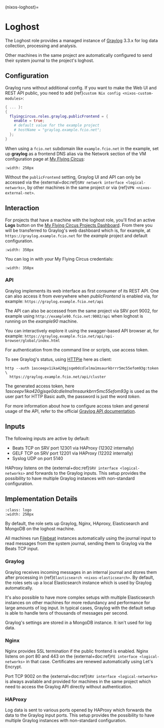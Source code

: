 (nixos-loghost)=

# Loghost

The Loghost role provides a managed instance of [Graylog](http://www.graylog.org) 3.3.x for log data collection, processing and
analysis.

Other machines in the same project are automatically configured to send their
system journal to the project's loghost.

## Configuration

Graylog runs without additional config. If you want to make the Web UI and REST
API public, you need to add {ref}`custom Nix config <nixos-custom-modules>`:

```Nix
{ ... }:
{
  flyingcircus.roles.graylog.publicFrontend = {
    enable = true;
    # default value for the example project
    # hostName = "graylog.example.fcio.net";
  };
}
```

When using a `fcio.net` subdomain like `example.fcio.net` in the example, set
up **graylog** as a frontend DNS alias via the Network section of the VM
configuration page at [My Flying Circus](https://my.flyingcircus.io):

```{image} images/graylog_fe_alias.png
:width: 250px
```

Without the `publicFrontend` setting, Graylog UI and API can only be accessed via the
{external+doc:ref}`SRV network interface <logical-networks>`, by other machines in the same
project or via {ref}`VPN <nixos-external-net>`.

## Interaction

For projects that have a machine with the loghost role, you'll find an active
**Logs** button on the [My Flying Circus Projects Dashboard](https://my.flyingcircus.io). From there you will be transferred to Graylog's
web dashboard which is, for example, at `https://graylog.example.fcio.net` for
the *example* project and default configuration.

```{image} images/graylog.png
:width: 350px
```

You can log in with your My Flying Circus credentials:

```{image} images/graylog_login.png
:width: 350px
```

### API

Graylog implements its web interface as first consumer of its REST API. One
can also access it from everywhere when *publicFrontend* is enabled via, for
example: `https://graylog.example.fcio.net/api`

The API can also be accessed from the same project via SRV port 9002, for
example using `http://example90.fcio.net:9002/api` when loghost is running on
the *example90* machine.

You can interactively explore it using the swagger-based API browser at, for
example:
`https://graylog.example.fcio.net/api/api-browser/global/index.html`

For authentication from the command line or scripts, use access token.

To see Graylog's status, using [HTTPie](https://httpie.io) here as client:

```shell
http --auth 1asceepv1ika420gjsqe0dcdlelma1msaurkbrrr5mc55efom93g:token \
  https://graylog.example.fcio.net/api/cluster
```

The generated access token, here
*1asceepv1ika420gjsqe0dcdlelma1msaurkbrrr5mc55efom93g* is used as the user part
for HTTP Basic auth, the password is just the word *token*.

For more information about how to configure access token and general usage of
the API, refer to the official [Graylog API documentation](https://archivedocs.graylog.org/en/latest/pages/configuration/rest_api.html).

## Inputs

The following inputs are active by default:

- Beats TCP on SRV port 12301 via HAProxy (12302 internally)
- GELF TCP on SRV port 12201 via HAProxy (12202 internally)
- Syslog UDP on port 5140

HAProxy listens on the {external+doc:ref}`SRV interface <logical-networks>`
and forwards to the Graylog inputs. This setup provides the possibility to
have multiple Graylog instances with non-standard configuration.

## Implementation Details

```{image} images/graylog_min_arch.png
:class: logo
:width: 250px
```

By default, the role sets up Graylog, Nginx, HAproxy, Elasticsearch and MongoDB
on the loghost machine.

All machines run [Filebeat](https://www.elastic.co/beats/filebeat) instances
automatically using the journal input to read messages from the system journal,
sending them to Graylog via the Beats TCP input.

### Graylog

Graylog receives incoming messages in an internal journal and stores them after
processing in {ref}`Elasticsearch <nixos-elasticsearch>`.
By default, the roles sets up a local Elasticsearch instance which is used by
Graylog automatically.

It's also possible to have more complex setups with multiple Elasticsearch
instances on other machines for more redundancy and performance for large
amounts of log input.  In typical cases, Graylog with the default setup is able
to handle tens of thousands of messages per second.

Graylog's settings are stored in a MongoDB instance. It isn't used for log data.

### Nginx

Nginx provides SSL termination if the public frontend is enabled.
Nginx listens on port 80 and 443 on the {external+doc:ref}`FE interface <logical-networks>`
in that case. Certificates are renewed automatically using Let's Encrypt.

Port TCP 9002 on the {external+doc:ref}`SRV interface <logical-networks>` is always available
and provided for machines in the same project which need to access the Graylog
API directly without authentication.

### HAProxy

Log data is sent to various ports opened by HAProxy which forwards the
data to the Graylog input ports. This setup provides the possibility to have
multiple Graylog instances with non-standard configuration.
